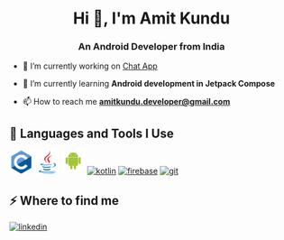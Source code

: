 <h1 align="center">Hi 👋, I'm Amit Kundu</h1>
<h3 align="center">An Android Developer from India</h3>

- 🔭 I’m currently working on [Chat App](https://github.com/Amit336400/Chat-App)

- 🌱 I’m currently learning **Android development in Jetpack Compose**

- 📫 How to reach me **amitkundu.developer@gmail.com**


<h2>🚀 Languages and Tools I Use</h2>
<p>
  <a href="https://raw.githubusercontent.com/devicons/devicon/master/icons/c/c-original.svg" target="_blank" style="display: inline-block;">
    <img src="https://raw.githubusercontent.com/devicons/devicon/master/icons/c/c-original.svg" alt="c" width="42" height="42" style="cursor: pointer;" />
  </a>
  <a href="https://raw.githubusercontent.com/devicons/devicon/master/icons/java/java-original.svg" target="_blank" style="display: inline-block;">
    <img src="https://raw.githubusercontent.com/devicons/devicon/master/icons/java/java-original.svg" alt="java" width="42" height="42" style="cursor: pointer;" />
  </a>
  <a href="https://raw.githubusercontent.com/devicons/devicon/master/icons/android/android-original-wordmark.svg" target="_blank" style="display: inline-block;">
    <img src="https://raw.githubusercontent.com/devicons/devicon/master/icons/android/android-original-wordmark.svg" alt="android" width="42" height="42" style="cursor: pointer;" />
  </a>
  <a href="https://www.vectorlogo.zone/logos/kotlinlang/kotlinlang-icon.svg" target="_blank" style="display: inline-block;">
    <img src="https://www.vectorlogo.zone/logos/kotlinlang/kotlinlang-icon.svg" alt="kotlin" width="42" height="42" style="cursor: pointer;" />
  </a>
  <a href="https://www.vectorlogo.zone/logos/firebase/firebase-icon.svg" target="_blank" style="display: inline-block;">
    <img src="https://www.vectorlogo.zone/logos/firebase/firebase-icon.svg" alt="firebase" width="42" height="42" style="cursor: pointer;" />
  </a>
  <a href="https://www.vectorlogo.zone/logos/git-scm/git-scm-icon.svg" target="_blank" style="display: inline-block;">
    <img src="https://www.vectorlogo.zone/logos/git-scm/git-scm-icon.svg" alt="git" width="42" height="42" style="cursor: pointer;" />
  </a>
</p>



<h2>⚡️ Where to find me</h2>
<p>
  <a 
    target="_blank" 
    href="https://www.linkedin.com/in/amit-kundu-983671263/" 
    style="display: inline-block;">
    <img 
      src="https://img.shields.io/badge/linkedin-logo?style=for-the-badge&logo=linkedin&logoColor=white&color=%230a77b6" 
      alt="linkedin" />
  </a>
</p>



